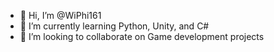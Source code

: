 - 👋 Hi, I’m @WiPhi161
- 🌱 I’m currently learning Python, Unity, and C#
- 💞️ I’m looking to collaborate on Game development projects

<!---
WiPhi161/WiPhi161 is a ✨ special ✨ repository because its `README.md` (this file) appears on your GitHub profile.
You can click the Preview link to take a look at your changes.
--->
